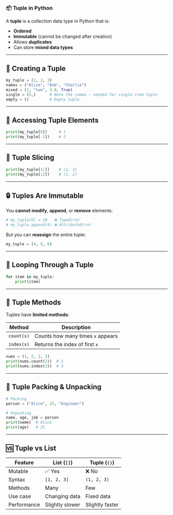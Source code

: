 ### 📦 Tuple in Python

A **tuple** is a collection data type in Python that is:

* **Ordered**
* **Immutable** (cannot be changed after creation)
* Allows **duplicates**
* Can store **mixed data types**

---

## 🔹 Creating a Tuple

```python
my_tuple = (1, 2, 3)
names = ("Alice", "Bob", "Charlie")
mixed = (1, "two", 3.0, True)
single = (5,)      # Note the comma – needed for single-item tuple
empty = ()         # Empty tuple
```

---

## 🔹 Accessing Tuple Elements

```python
print(my_tuple[0])     # 1
print(my_tuple[-1])    # 3
```

---

## 🔹 Tuple Slicing

```python
print(my_tuple[1:])    # (2, 3)
print(my_tuple[:2])    # (1, 2)
```

---

## 🔒 Tuples Are Immutable

You **cannot modify**, **append**, or **remove** elements:

```python
# my_tuple[0] = 10   ❌ TypeError
# my_tuple.append(4) ❌ AttributeError
```

But you can **reassign** the entire tuple:

```python
my_tuple = (4, 5, 6)
```

---

## 🔁 Looping Through a Tuple

```python
for item in my_tuple:
    print(item)
```

---

## 🔹 Tuple Methods

Tuples have **limited methods**:

| Method     | Description                       |
| ---------- | --------------------------------- |
| `count(x)` | Counts how many times `x` appears |
| `index(x)` | Returns the index of first `x`    |

```python
nums = (1, 2, 2, 3)
print(nums.count(2))  # 2
print(nums.index(3))  # 3
```

---

## 🔁 Tuple Packing & Unpacking

```python
# Packing
person = ("Alice", 25, "Engineer")

# Unpacking
name, age, job = person
print(name)  # Alice
print(age)   # 25
```

---

## 🆚 Tuple vs List

| Feature     | List (`[]`)     | Tuple (`()`)    |
| ----------- | --------------- | --------------- |
| Mutable     | ✅ Yes           | ❌ No            |
| Syntax      | `[1, 2, 3]`     | `(1, 2, 3)`     |
| Methods     | Many            | Few             |
| Use case    | Changing data   | Fixed data      |
| Performance | Slightly slower | Slightly faster |
